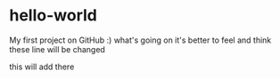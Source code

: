 # hello-world
My first project on GitHub :)
what's going on 
it's better to feel and think
these line will be changed
<p> this will add there</p>
